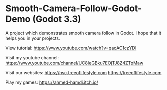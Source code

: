 # Smooth-Camera-Follow-Godot-Demo (Godot 3.3)
A project which demonstrates smooth camera follow in Godot. I hope that it helps you in your projects.

View tutorial:
https://www.youtube.com/watch?v=qaoAC1czYDI

Visit my youtube channel:
https://www.youtube.com/channel/UC8IeGBku7EOjTJ8Z4ZTpMaw

Visit our websites:
https://hsc.treeoflifestyle.com
https://treeoflifestyle.com

Play my games:
https://ahmed-hamdi.itch.io/
